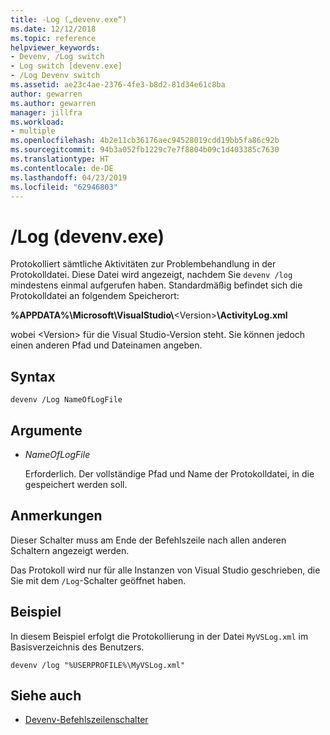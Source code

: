 ```yaml
---
title: -Log („devenv.exe“)
ms.date: 12/12/2018
ms.topic: reference
helpviewer_keywords:
- Devenv, /Log switch
- Log switch [devenv.exe]
- /Log Devenv switch
ms.assetid: ae23c4ae-2376-4fe3-b8d2-81d34e61c8ba
author: gewarren
ms.author: gewarren
manager: jillfra
ms.workload:
- multiple
ms.openlocfilehash: 4b2e11cb36176aec94528019cdd19bb5fa86c92b
ms.sourcegitcommit: 94b3a052fb1229c7e7f8804b09c1d403385c7630
ms.translationtype: HT
ms.contentlocale: de-DE
ms.lasthandoff: 04/23/2019
ms.locfileid: "62946803"
---
```

# <a name="log-devenvexe"></a>/Log (devenv.exe)

Protokolliert sämtliche Aktivitäten zur Problembehandlung in der Protokolldatei. Diese Datei wird angezeigt, nachdem Sie `devenv /log` mindestens einmal aufgerufen haben. Standardmäßig befindet sich die Protokolldatei an folgendem Speicherort:

**%APPDATA%\\Microsoft\\VisualStudio\\**\<Version\>**\\ActivityLog.xml**

wobei \<Version\> für die Visual Studio-Version steht. Sie können jedoch einen anderen Pfad und Dateinamen angeben.

## <a name="syntax"></a>Syntax

```shell
devenv /Log NameOfLogFile
```

## <a name="arguments"></a>Argumente

- *NameOfLogFile*

  Erforderlich. Der vollständige Pfad und Name der Protokolldatei, in die gespeichert werden soll.

## <a name="remarks"></a>Anmerkungen

Dieser Schalter muss am Ende der Befehlszeile nach allen anderen Schaltern angezeigt werden.

Das Protokoll wird nur für alle Instanzen von Visual Studio geschrieben, die Sie mit dem `/Log`-Schalter geöffnet haben.

## <a name="example"></a>Beispiel

In diesem Beispiel erfolgt die Protokollierung in der Datei `MyVSLog.xml` im Basisverzeichnis des Benutzers.

```shell
devenv /log "%USERPROFILE%\MyVSLog.xml"
```

## <a name="see-also"></a>Siehe auch

- [Devenv-Befehlszeilenschalter](../../ide/reference/devenv-command-line-switches.md)
